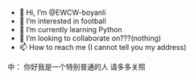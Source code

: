 - 👋 Hi, I’m @EWCW-boyanli
- 👀 I’m interested in football
- 🌱 I’m currently learning Python
- 💞️ I’m looking to collaborate on???(nothing)
- 📫 How to reach me (I cannot tell you my address)

中：
你好我是一个特别普通的人
请多多关照

<!---
EWCW-boyanli/EWCW-boyanli is a ✨ special ✨ repository because its `README.md` (this file) appears on your GitHub profile.
You can click the Preview link to take a look at your changes.
--->
